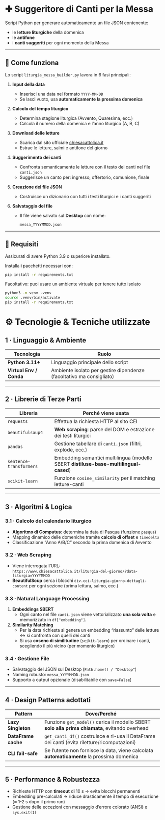 # ✚ Suggeritore di Canti per la Messa

Script Python per generare automaticamente un file JSON contenente:

- le **letture liturgiche** della domenica
- le **antifone**
- i **canti suggeriti** per ogni momento della Messa

---

## 🧠 Come funziona

Lo script `liturgia_messa_builder.py` lavora in 6 fasi principali:

1. **Input della data**
   - Inserisci una data nel formato `YYYY-MM-DD`
   - Se lasci vuoto, usa **automaticamente la prossima domenica**

2. **Calcolo del tempo liturgico**
   - Determina stagione liturgica (Avvento, Quaresima, ecc.)
   - Calcola il numero della domenica e l’anno liturgico (A, B, C)

3. **Download delle letture**
   - Scarica dal sito ufficiale [chiesacattolica.it](https://www.chiesacattolica.it/liturgia-del-giorno)
   - Estrae le letture, salmi e antifone del giorno

4. **Suggerimento dei canti**
   - Confronta semanticamente le letture con il testo dei canti nel file `canti.json`
   - Suggerisce un canto per: ingresso, offertorio, comunione, finale

5. **Creazione del file JSON**
   - Costruisce un dizionario con tutti i testi liturgici e i canti suggeriti

6. **Salvataggio del file**
   - Il file viene salvato sul **Desktop** con nome:
     ```
     messa_YYYYMMDD.json
     ```

---

## 💾 Requisiti

Assicurati di avere Python 3.9 o superiore installato.

Installa i pacchetti necessari con:

```bash
pip install -r requirements.txt
```

Facoltativo: puoi usare un ambiente virtuale per tenere tutto isolato
```bash
python3 -m venv .venv
source .venv/bin/activate
pip install -r requirements.txt
```

# ⚙️ Tecnologie & Tecniche utilizzate

## 1 · Linguaggio & Ambiente

| Tecnologia | Ruolo |
|------------|-------|
| **Python 3.11+** | Linguaggio principale dello script |
| **Virtual Env / Conda** | Ambiente isolato per gestire dipendenze (facoltativo ma consigliato) |

---

## 2 · Librerie di Terze Parti

| Libreria | Perché viene usata |
|----------|--------------------|
| `requests` | Effettua la richiesta HTTP al sito CEI |
| `beautifulsoup4` | **Web scraping**: parse del DOM e estrazione dei testi liturgici |
| `pandas` | Gestione tabellare di `canti.json` (filtri, explode, ecc.) |
| `sentence-transformers` | Embedding semantici multilingua (modello SBERT **distiluse-base-multilingual-cased**) |
| `scikit-learn` | Funzione `cosine_similarity` per il matching letture-canti |

---

## 3 · Algoritmi & Logica

### 3.1 · Calcolo del calendario liturgico  
- **Algoritmo di Computus**: determina la data di Pasqua (funzione `pasqua`)  
- Mapping dinamico delle domeniche tramite **calcolo di offset** e `timedelta`  
- Classificazione “Anno A/B/C” secondo la prima domenica di Avvento

### 3.2 · Web Scraping  
- Viene interrogata l’URL:  
  `https://www.chiesacattolica.it/liturgia-del-giorno/?data-liturgia=YYYYMMDD`  
- **BeautifulSoup** cerca i blocchi `div.cci-liturgia-giorno-dettagli-content` per ogni sezione (prima lettura, salmo, ecc.)  

### 3.3 · Natural Language Processing  
1. **Embeddings SBERT**  
   - Ogni canto nel file `canti.json` viene vettorializzato **una sola volta** e memorizzato in `df["embedding"]`.  
2. **Similarity Matching**  
   - Per la data richiesta si genera un embedding “riassunto” delle letture ↔ si confronta con quelli dei canti  
   - Si usa **coseno di similitudine** (`scikit-learn`) per ordinare i canti, scegliendo il più vicino (per momento liturgico)

### 3.4 · Gestione File  
- Salvataggio del JSON sul Desktop (`Path.home() / "Desktop"`)  
- Naming robusto: `messa_YYYYMMDD.json`  
- Supporto a output opzionale (disabilitabile con `save=False`)

---

## 4 · Design Patterns adottati

| Pattern | Dove/Perché |
|---------|-------------|
| **Lazy Singleton** | Funzione `get_model()` carica il modello SBERT **solo alla prima chiamata**, evitando overhead |
| **DataFrame cache** | `get_canti_df()` costruisce e ri-usa il DataFrame dei canti (evita riletture/ricomputazioni) |
| **CLI fail-safe** | Se l’utente non fornisce la data, viene calcolata **automaticamente** la prossima domenica |

---

## 5 · Performance & Robustezza

- Richieste HTTP con **timeout** di 10 s → evita blocchi permanenti  
- Embedding pre-calcolati → riduce drasticamente il tempo di esecuzione (≈ 1-2 s dopo il primo run)  
- Gestione delle eccezioni con messaggio d’errore colorato (ANSI) e `sys.exit(1)`  